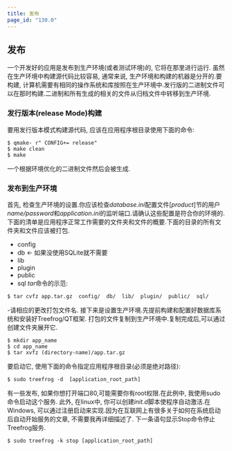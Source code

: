```yaml
---
title: 发布
page_id: "130.0"
---
```

## 发布
一个开发好的应用是发布到生产环境(或者测试环境)的, 它将在那里进行运行.
虽然在生产环境中构建源代码比较容易, 通常来说, 生产环境和构建的机器是分开的.要构建, 计算机需要有相同的操作系统和库按照在生产环境中.发行版的二进制文件可以在那时构建.二进制和所有生成的相关的文件从归档文件中转移到生产环境.
### 发行版本(release Mode)构建
要用发行版本模式构建源代码, 应该在应用程序根目录使用下面的命令:
```
$ qmake- r" CONFIG+= release"
$ make clean
$ make
```
一个根据环境优化的二进制文件然后会被生成.
### 发布到生产环境
首先, 检查生产环境的设置.你应该检查*database.ini*配置文件[*product*]节的用户*name/password*和*application.ini*的监听端口.请确认这些配置是符合你的环境的.
下面的清单是应用程序正常工作需要的文件夹和文件的概要.下面的目录的所有文件夹和文件应该被打包.
* config
* db      <- 如果没使用SQLite就不需要
* lib
* plugin
* public
* sql
*tar*命令的示范:
```
$ tar cvfz app.tar.gz  config/  db/  lib/  plugin/  public/  sql/
```
-请相应的更改打包文件名.
接下来是设置生产环境.先提前构建和配置好数据库系统和安装好Treefrog/QT框架.
打包的文件复制到生产环境中.复制完成后,可以通过创建文件夹展开它.
```
$ mkdir app_name
$ cd app_name
$ tar xvfz (directory-name)/app.tar.gz
```
要启动它, 使用下面的命令指定应用程序根目录(必须是绝对路径):
```
$ sudo treefrog -d  [application_root_path]
```
有一些发布, 如果你想打开端口80,可能需要你有root权限.在此例中, 我使用sudo命令启动这个服务.
此外, 在linux中, 你可以创建*init.d*脚本使程序自动激活.在Windows, 可以通过注册启动来实现.因为在互联网上有很多关于如何在系统启动后自动开始服务的文章, 不需要我再详细描述了.
下一条语句显示Stop命令停止Treefrog服务.
```
$ sudo treefrog -k stop [application_root_path]
```